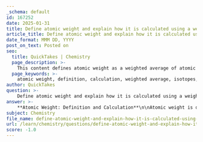 ```yaml
---
_schema: default
id: 167252
date: 2025-01-31
title: Define atomic weight and explain how it is calculated using a weighted average.
article_title: Define atomic weight and explain how it is calculated using a weighted average.
date_format: MMM DD, YYYY
post_on_text: Posted on
seo:
  title: QuickTakes | Chemistry
  page_description: >-
    This content defines atomic weight as a weighted average of atomic masses of isotopes based on their abundance and explains the calculation process using an example with chlorine.
  page_keywords: >-
    atomic weight, definition, calculation, weighted average, isotopes, relative abundance, chlorine, atomic mass, chemistry
author: QuickTakes
question: >-
    Define atomic weight and explain how it is calculated using a weighted average.
answer: >-
    **Atomic Weight: Definition and Calculation**\n\nAtomic weight is defined as the weighted average of the atomic masses of all naturally occurring isotopes of an element. This average takes into account the relative abundance of each isotope, which means that isotopes that are more prevalent in nature will have a greater impact on the atomic weight.\n\n**Calculation of Atomic Weight Using Weighted Average**\n\nTo calculate atomic weight, the following formula is used:\n\n$$\n\text{Atomic Weight} = \frac{(\text{mass of isotope 1} \times \text{abundance of isotope 1}) + (\text{mass of isotope 2} \times \text{abundance of isotope 2})}{100}\n$$\n\nIn this formula:\n- The mass of each isotope is multiplied by its relative abundance (expressed as a percentage).\n- The products of these multiplications are summed together.\n- The total is then divided by 100 to convert the percentage into a decimal format.\n\n**Example: Chlorine Isotopes**\n\nFor instance, chlorine has two stable isotopes: chlorine-35 and chlorine-37. The natural abundance of these isotopes is approximately:\n- Chlorine-35: 75%\n- Chlorine-37: 25%\n\nUsing the atomic masses:\n- Chlorine-35: 35 AMU\n- Chlorine-37: 37 AMU\n\nThe calculation for chlorine's atomic weight would be:\n\n$$\n\text{Atomic Weight} = \frac{(35 \times 75) + (37 \times 25)}{100} = \frac{2625 + 925}{100} = \frac{3550}{100} = 35.5 \text{ AMU}\n$$\n\nThus, the atomic weight of chlorine is approximately 35.5 AMU, reflecting the weighted contributions of its isotopes based on their natural abundances.\n\n**Conclusion**\n\nUnderstanding atomic weight is crucial in chemistry, particularly in fields like biochemistry and pharmacology, where precise measurements of elements are essential. The concept of weighted averages helps clarify how the atomic weight is derived from the isotopes present in nature, emphasizing the importance of isotope abundance in determining the average mass of an element.
subject: Chemistry
file_name: define-atomic-weight-and-explain-how-it-is-calculated-using-a-weighted-average.md
url: /learn/chemistry/questions/define-atomic-weight-and-explain-how-it-is-calculated-using-a-weighted-average
score: -1.0
---
```


&nbsp;